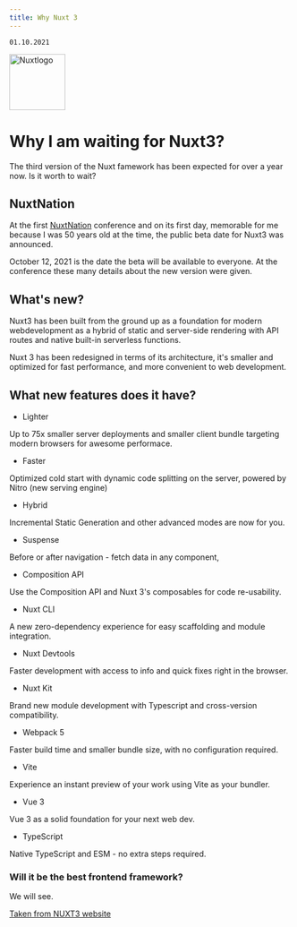 ```yaml
---
title: Why Nuxt 3
---
```


    01.10.2021

    
<img class="animate-pulse" src="/Nuxt-js.png" alt="Nuxtlogo" style="height: 100px; width:100px;"/>



 

# Why I am waiting for Nuxt3?
The third version of the Nuxt famework has been expected for over a year now. Is it worth to wait?

## NuxtNation

At the first [NuxtNation](https://nuxtnation.com/) conference and on its first day, memorable for me because I was 50 years old at the time, the public beta date for Nuxt3 was announced.

October 12, 2021 is the date the beta will be available to everyone. At the conference these many details about the new version were given.

## What's new?

Nuxt3 has been built from the ground up as a foundation for modern webdevelopment as a hybrid of static and server-side rendering with API routes and native built-in serverless functions.

Nuxt 3 has been redesigned in terms of its architecture, it's smaller and optimized for fast performance, and more convenient to web development.

## What new features does it have?

- Lighter

Up to 75x smaller server deployments and smaller client bundle targeting modern browsers for awesome performace.

- Faster

Optimized cold start with dynamic code splitting on the server, powered by Nitro (new serving engine)

- Hybrid

Incremental Static Generation and other advanced modes are now for you.

- Suspense

Before or after navigation - fetch data in any component, 

- Composition API

Use the Composition API and Nuxt 3's composables for code re-usability.

- Nuxt CLI

A new zero-dependency experience for easy scaffolding and module integration.

- Nuxt Devtools

Faster development with access to info and quick fixes right in the browser.

- Nuxt Kit

Brand new module development with Typescript and cross-version compatibility.

- Webpack 5

Faster build time and smaller bundle size, with no configuration required.

- Vite

Experience an instant preview of your work using Vite as your bundler.

- Vue 3

Vue 3 as a solid foundation for your next web dev.

- TypeScript

Native TypeScript and ESM - no extra steps required.


### Will it be the best frontend framework?

 We will see.

[Taken from NUXT3 website](https://nuxtjs.org/v3/)